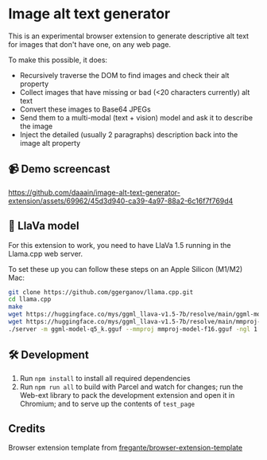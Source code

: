 # Image alt text generator

This is an experimental browser extension to generate descriptive alt text for images that don't
have one, on any web page.

To make this possible, it does:

* Recursively traverse the DOM to find images and check their alt property
* Collect images that have missing or bad (<20 characters currently) alt text
* Convert these images to Base64 JPEGs
* Send them to a multi-modal (text + vision) model and ask it to describe the image
* Inject the detailed (usually 2 paragraphs) description back into the image alt property

## 📹 Demo screencast

https://github.com/daaain/image-alt-text-generator-extension/assets/69962/45d3d940-ca39-4a97-88a2-6c16f7f769d4

## 🌋 LlaVa model

For this extension to work, you need to have LlaVa 1.5 running in the Llama.cpp web server.

To set these up you can follow these steps on an Apple Silicon (M1/M2) Mac:

```sh
git clone https://github.com/ggerganov/llama.cpp.git
cd llama.cpp
make
wget https://huggingface.co/mys/ggml_llava-v1.5-7b/resolve/main/ggml-model-q5_k.gguf
wget https://huggingface.co/mys/ggml_llava-v1.5-7b/resolve/main/mmproj-model-f16.gguf
./server -m ggml-model-q5_k.gguf --mmproj mmproj-model-f16.gguf -ngl 1
```

## 🛠 Development

1. Run `npm install` to install all required dependencies
1. Run `npm run all` to build with Parcel and watch for changes; run the Web-ext library to pack the
development extension and open it in Chromium; and to serve up the contents of `test_page`

## Credits

Browser extension template from [fregante/browser-extension-template](https://github.com/fregante/browser-extension-template)
